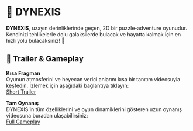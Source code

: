 # 🚀 DYNEXIS

**DYNEXIS**, uzayın derinliklerinde geçen, 2D bir puzzle-adventure oyunudur. Kendinizi tehlikelerle dolu galaksilerde bulacak ve hayatta kalmak için en hızlı yolu bulacaksınız! 🚀

## 🎥 Trailer & Gameplay

**Kısa Fragman**  
Oyunun atmosferini ve heyecan verici anlarını kısa bir tanıtım videosuyla keşfedin. İzlemek için aşağıdaki bağlantıya tıklayın:  
[Short Trailer](https://youtu.be/ixtThqC83jo?si=pBH0N95J5j_N7QSA)

**Tam Oynanış**  
DYNEXIS'in tüm özelliklerini ve oyun dinamiklerini gösteren uzun oynanış videosuna buradan ulaşabilirsiniz:  
[Full Gameplay](https://youtu.be/7Uc2--fQoqQ?si=RVtZvCOKbdMQInqx)

